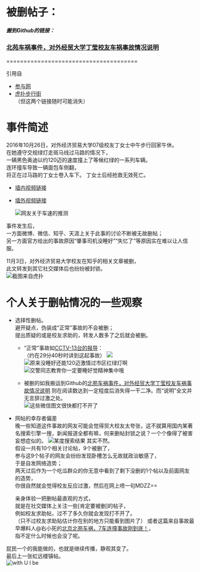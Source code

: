 # 被删帖子： 
##### 搬到Github的链接：  

### [**北苑车祸事件，对外经贸大学丁莹校友车祸事故情况说明**](https://github.com/incident20161026/incident20161026/blob/master/%E8%A2%AB%E5%88%A0%E5%B8%96%E5%AD%90%EF%BC%9A%E5%8C%97%E8%8B%91%E8%BD%A6%E7%A5%B8%E4%BA%8B%E4%BB%B6%EF%BC%8C%E5%AF%B9%E5%A4%96%E7%BB%8F%E8%B4%B8%E5%A4%A7%E5%AD%A6%E4%B8%81%E8%8E%B9%E6%A0%A1%E5%8F%8B%E8%BD%A6%E7%A5%B8%E4%BA%8B%E6%95%85%E6%83%85%E5%86%B5%E8%AF%B4%E6%98%8E.md)  

======================================  

引用自
* [参与网](https://www.canyu.org/n127665c12.aspx)  
* [虎扑步行街](http://bbs.hupu.com/17678785.html)  
（但这两个链接随时可能消失）  

# 事件简述  
2016年10月26日，对外经济贸易大学07级校友丁女士中午步行回家午休。  
在她遵守交规绿灯走斑马线过马路的情况下，   
一辆黑色奥迪以约120迈的速度撞上了等候红绿的一系列车辆。  
连环撞车导致一辆面包车侧翻，  
将正在过马路的丁女士卷入车下。
丁女士后经抢救无效死亡。  

* [墙内视频链接](http://weibo.com/tv/v/EeGjn5jTp)  
* [墙外视频链接](https://www.youtube.com/watch?v=vi7Fy1q1gJM)

  ![网友关于车速的推测](http://upload-images.jianshu.io/upload_images/151701-44c8534a0e63e34f.png?imageMogr2/auto-orient/strip%7CimageView2/2/w/1240)

事件发生后，  
一方面微博、微信、知乎、天涯上关于此事的讨论不断被无故删帖；  
另一方面官方给出的事故原因“肇事司机没睡好”“失忆了”等原因实在难以让人信服。  

11月3日，对外经济贸易大学校友在知乎的相关文章被删，  
此文转发到其它社交媒体后也纷纷被封锁。  
  ![截图来自[虎扑](http://bbs.hupu.com/17678785.html)](http://upload-images.jianshu.io/upload_images/151701-2aea8e5f8ca11dd3.png?imageMogr2/auto-orient/strip%7CimageView2/2/w/1240)


# 个人关于删帖情况的一些观察  
* 选择性删帖。  
避开疑点，伪装成“正常”事故的不会被删；  
提出质疑的或是校友求助的，转发人数多了之后就会被删。

  *   “正常”事故如[CCTV-13台的报导](http://tv.cntv.cn/video/C10318/f86f1432a5f046749254fa4aaa82f338)：  
（约在29分40秒时讲到这起事故）
![](http://upload-images.jianshu.io/upload_images/151701-8c5d6dc0e6f55f1c.png?imageMogr2/auto-orient/strip%7CimageView2/2/w/1240)
 ![原来没睡好还能120迈激情过市区红绿灯啊](http://upload-images.jianshu.io/upload_images/151701-2088df72c3b43e4c.png?imageMogr2/auto-orient/strip%7CimageView2/2/w/1240)
![交警同志教育你一定要睡好觉精神集中哦](http://upload-images.jianshu.io/upload_images/151701-1320dab5d96d0945.png?imageMogr2/auto-orient/strip%7CimageView2/2/w/1240)

  * 被删的如我搬运到Github的[北苑车祸事件，对外经贸大学丁莹校友车祸事故情况说明](https://github.com/incident20161026/incident20161026/blob/master/%E8%A2%AB%E5%88%A0%E5%B8%96%E5%AD%90%EF%BC%9A%E5%8C%97%E8%8B%91%E8%BD%A6%E7%A5%B8%E4%BA%8B%E4%BB%B6%EF%BC%8C%E5%AF%B9%E5%A4%96%E7%BB%8F%E8%B4%B8%E5%A4%A7%E5%AD%A6%E4%B8%81%E8%8E%B9%E6%A0%A1%E5%8F%8B%E8%BD%A6%E7%A5%B8%E4%BA%8B%E6%95%85%E6%83%85%E5%86%B5%E8%AF%B4%E6%98%8E.md)  则在阅读数达到一定程度后消失得一干二净。而“说明”全文并无言辞过激之处。  
  ![这些微信图文很快都打不开了](http://upload-images.jianshu.io/upload_images/151701-f4db5f6a8415cab2.jpeg?imageMogr2/auto-orient/strip%7CimageView2/2/w/1240)  
* 网帖的幸存者偏差  
晚一些知道这件事故的网友可能会觉得贸大校友太夸张，这不就算用国内某著名搜索引擎一搜，新闻报道全都有嘛，何来删帖封锁之说？一个个像得了被害妄想症似的。
  ![某度搜索结果](http://upload-images.jianshu.io/upload_images/151701-152c9464e250b605.png?imageMogr2/auto-orient/strip%7CimageView2/2/w/1240)
其实不然。  
假设一共有10个相关讨论帖，9个被删了，  
参与这9个帖子的网友会纷纷发现卧槽怎么无故就政治敏感了，  
于是自发网络造势；  
两天过后作为一个吃瓜群众的你无意中看到了剩下没删的1个帖以及前面网友的造势，   
你很自然就会觉得校友反应过激，然后在网上喷一句MDZZ==

  亲身体验一把删帖最直观的方式，  
就是在社交媒体上关注一些[肯定要被删]的帖子，  
例如校友求助帖，过不了多久你就会发现打不开了。  
 （只不过校友求助贴估计你在别的地方只能看到图片了）
或者这篇来自事故最早爆料人@右小死的[北京北苑车祸，7车连撞事故刚到底！](http://weibo.com/ttarticle/p/show?id=2309404035157639191252)，  
指不定什么时候也会没了呢。  

屁民一个的我能做的，也就是继续传播，静观其变了。    
最后上一张虹远楼镇帖。  
![with U I be](http://upload-images.jianshu.io/upload_images/151701-47aa3abeca22ab6c.jpeg?imageMogr2/auto-orient/strip%7CimageView2/2/w/1240)

